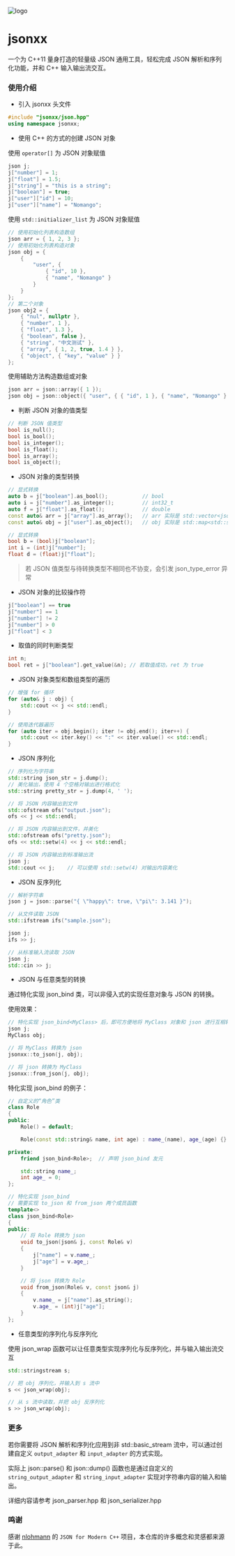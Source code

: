 ![logo](./assets/logo.png)

# jsonxx

一个为 C++11 量身打造的轻量级 JSON 通用工具，轻松完成 JSON 解析和序列化功能，并和 C++ 输入输出流交互。

### 使用介绍

- 引入 jsonxx 头文件

```cpp
#include "jsonxx/json.hpp"
using namespace jsonxx;
```

- 使用 C++ 的方式的创建 JSON 对象

使用 `operator[]` 为 JSON 对象赋值

```cpp
json j;
j["number"] = 1;
j["float"] = 1.5;
j["string"] = "this is a string";
j["boolean"] = true;
j["user"]["id"] = 10;
j["user"]["name"] = "Nomango";
```

使用 `std::initializer_list` 为 JSON 对象赋值

```cpp
// 使用初始化列表构造数组
json arr = { 1, 2, 3 };
// 使用初始化列表构造对象
json obj = {
    {
        "user", {
            { "id", 10 },
            { "name", "Nomango" }
        }
    }
};
// 第二个对象
json obj2 = {
    { "nul", nullptr },
    { "number", 1 },
    { "float", 1.3 },
    { "boolean", false },
    { "string", "中文测试" },
    { "array", { 1, 2, true, 1.4 } },
    { "object", { "key", "value" } }
};
```

使用辅助方法构造数组或对象

```cpp
json arr = json::array({ 1 });
json obj = json::object({ "user", { { "id", 1 }, { "name", "Nomango" } } });
```

- 判断 JSON 对象的值类型

```cpp
// 判断 JSON 值类型
bool is_null();
bool is_bool();
bool is_integer();
bool is_float();
bool is_array();
bool is_object();
```

- JSON 对象的类型转换

```cpp
// 显式转换
auto b = j["boolean"].as_bool();           // bool
auto i = j["number"].as_integer();         // int32_t
auto f = j["float"].as_float();            // double
const auto& arr = j["array"].as_array();   // arr 实际是 std::vector<json> 类型
const auto& obj = j["user"].as_object();   // obj 实际是 std::map<std::string, json> 类型
```

```cpp
// 显式转换
bool b = (bool)j["boolean"];
int i = (int)j["number"];
float d = (float)j["float"];
```

> 若 JSON 值类型与待转换类型不相同也不协变，会引发 json_type_error 异常

- JSON 对象的比较操作符

```cpp
j["boolean"] == true
j["number"] == 1
j["number"] != 2
j["number"] > 0
j["float"] < 3
```

- 取值的同时判断类型

```cpp
int n;
bool ret = j["boolean"].get_value(&n); // 若取值成功，ret 为 true
```

- JSON 对象类型和数组类型的遍历

```cpp
// 增强 for 循环
for (auto& j : obj) {
    std::cout << j << std::endl;
}
```

```cpp
// 使用迭代器遍历
for (auto iter = obj.begin(); iter != obj.end(); iter++) {
    std::cout << iter.key() << ":" << iter.value() << std::endl;
}
```

- JSON 序列化

```cpp
// 序列化为字符串
std::string json_str = j.dump();
// 美化输出，使用 4 个空格对输出进行格式化
std::string pretty_str = j.dump(4, ' ');
```

```cpp
// 将 JSON 内容输出到文件
std::ofstream ofs("output.json");
ofs << j << std::endl;
```

```cpp
// 将 JSON 内容输出到文件，并美化
std::ofstream ofs("pretty.json");
ofs << std::setw(4) << j << std::endl;
```

```cpp
// 将 JSON 内容输出到标准输出流
json j;
std::cout << j;    // 可以使用 std::setw(4) 对输出内容美化
```

- JSON 反序列化

```cpp
// 解析字符串
json j = json::parse("{ \"happy\": true, \"pi\": 3.141 }");
```

```cpp
// 从文件读取 JSON
std::ifstream ifs("sample.json");

json j;
ifs >> j;
```

```cpp
// 从标准输入流读取 JSON
json j;
std::cin >> j;
```

- JSON 与任意类型的转换

通过特化实现 json_bind 类，可以非侵入式的实现任意对象与 JSON 的转换。

使用效果：

```cpp
// 特化实现 json_bind<MyClass> 后，即可方便地将 MyClass 对象和 json 进行互相转换
json j;
MyClass obj;

// 将 MyClass 转换为 json
jsonxx::to_json(j, obj);

// 将 json 转换为 MyClass
jsonxx::from_json(j, obj);
```

特化实现 json_bind 的例子：

```cpp
// 自定义的“角色”类
class Role
{
public:
    Role() = default;

    Role(const std::string& name, int age) : name_(name), age_(age) {}

private:
    friend json_bind<Role>;  // 声明 json_bind 友元

    std::string name_;
    int age_ = 0;
};

// 特化实现 json_bind
// 需要实现 to_json 和 from_json 两个成员函数
template<>
class json_bind<Role>
{
public:
    // 将 Role 转换为 json
    void to_json(json& j, const Role& v)
    {
        j["name"] = v.name_;
        j["age"] = v.age_;
    }

    // 将 json 转换为 Role
    void from_json(Role& v, const json& j)
    {
        v.name_ = j["name"].as_string();
        v.age_ = (int)j["age"];
    }
};
```

- 任意类型的序列化与反序列化

使用 json_wrap 函数可以让任意类型实现序列化与反序列化，并与输入输出流交互

```cpp
std::stringstream s;

// 把 obj 序列化，并输入到 s 流中
s << json_wrap(obj);

// 从 s 流中读取，并把 obj 反序列化
s >> json_wrap(obj);
```

### 更多

若你需要将 JSON 解析和序列化应用到非 std::basic_stream 流中，可以通过创建自定义 `output_adapter` 和 `input_adapter` 的方式实现。

实际上 json::parse() 和 json::dump() 函数也是通过自定义的 `string_output_adapter` 和 `string_input_adapter` 实现对字符串内容的输入和输出。

详细内容请参考 json_parser.hpp 和 json_serializer.hpp

### 鸣谢

感谢 [nlohmann](https://github.com/nlohmann/json) 的 `JSON for Modern C++` 项目，本仓库的许多概念和灵感都来源于此。
